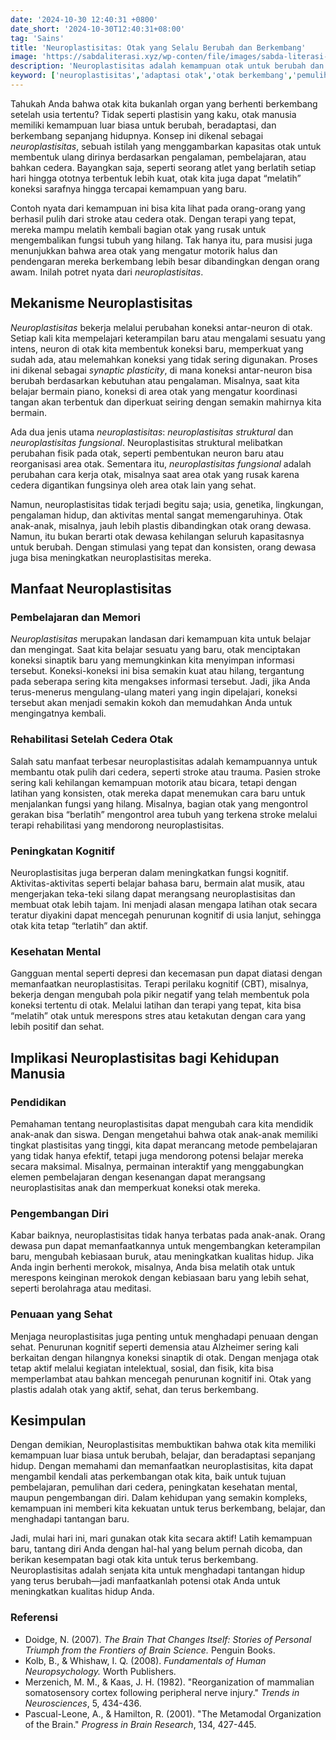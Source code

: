 ```yaml
---
date: '2024-10-30 12:40:31 +0800'
date_short: '2024-10-30T12:40:31+08:00'
tag: 'Sains'
title: 'Neuroplastisitas: Otak yang Selalu Berubah dan Berkembang'
image: 'https://sabdaliterasi.xyz/wp-conten/file/images/sabda-literasi-neuroplastisitas-otak-yang-selalu-berubah-dan-berkembang.jpg'
description: 'Neuroplastisitas adalah kemampuan otak untuk berubah dan beradaptasi. Pelajari cara kerjanya, manfaatnya, dan dampaknya dalam pembelajaran, rehabilitasi.'
keyword: ['neuroplastisitas','adaptasi otak','otak berkembang','pemulihan otak','manfaat neuroplastisitas','pembelajaran otak','rehabilitasi stroke']
---
```

<p>Tahukah Anda bahwa otak kita bukanlah organ yang berhenti berkembang setelah usia tertentu? Tidak seperti plastisin yang kaku, otak manusia memiliki kemampuan luar biasa untuk berubah, beradaptasi, dan berkembang sepanjang hidupnya. Konsep ini dikenal sebagai <em>neuroplastisitas</em>, sebuah istilah yang menggambarkan kapasitas otak untuk membentuk ulang dirinya berdasarkan pengalaman, pembelajaran, atau bahkan cedera. Bayangkan saja, seperti seorang atlet yang berlatih setiap hari hingga ototnya terbentuk lebih kuat, otak kita juga dapat “melatih” koneksi sarafnya hingga tercapai kemampuan yang baru.</p><p>Contoh nyata dari kemampuan ini bisa kita lihat pada orang-orang yang berhasil pulih dari stroke atau cedera otak. Dengan terapi yang tepat, mereka mampu melatih kembali bagian otak yang rusak untuk mengembalikan fungsi tubuh yang hilang. Tak hanya itu, para musisi juga menunjukkan bahwa area otak yang mengatur motorik halus dan pendengaran mereka berkembang lebih besar dibandingkan dengan orang awam. Inilah potret nyata dari <em>neuroplastisitas</em>.</p><h2><strong>Mekanisme Neuroplastisitas</strong></h2><p><em>Neuroplastisitas</em> bekerja melalui perubahan koneksi antar-neuron di otak. Setiap kali kita mempelajari keterampilan baru atau mengalami sesuatu yang intens, neuron di otak kita membentuk koneksi baru, memperkuat yang sudah ada, atau melemahkan koneksi yang tidak sering digunakan. Proses ini dikenal sebagai <em>synaptic plasticity</em>, di mana koneksi antar-neuron bisa berubah berdasarkan kebutuhan atau pengalaman. Misalnya, saat kita belajar bermain piano, koneksi di area otak yang mengatur koordinasi tangan akan terbentuk dan diperkuat seiring dengan semakin mahirnya kita bermain.</p><p>Ada dua jenis utama <em>neuroplastisitas</em>: <em>neuroplastisitas struktural</em> dan <em>neuroplastisitas fungsional</em>. Neuroplastisitas struktural melibatkan perubahan fisik pada otak, seperti pembentukan neuron baru atau reorganisasi area otak. Sementara itu, <em>neuroplastisitas fungsional</em> adalah perubahan cara kerja otak, misalnya saat area otak yang rusak karena cedera digantikan fungsinya oleh area otak lain yang sehat.</p><p>Namun, neuroplastisitas tidak terjadi begitu saja; usia, genetika, lingkungan, pengalaman hidup, dan aktivitas mental sangat memengaruhinya. Otak anak-anak, misalnya, jauh lebih plastis dibandingkan otak orang dewasa. Namun, itu bukan berarti otak dewasa kehilangan seluruh kapasitasnya untuk berubah. Dengan stimulasi yang tepat dan konsisten, orang dewasa juga bisa meningkatkan neuroplastisitas mereka.</p><h2><strong>Manfaat Neuroplastisitas</strong></h2><h3>Pembelajaran dan Memori</h3><p><em>Neuroplastisitas</em> merupakan landasan dari kemampuan kita untuk belajar dan mengingat. Saat kita belajar sesuatu yang baru, otak menciptakan koneksi sinaptik baru yang memungkinkan kita menyimpan informasi tersebut. Koneksi-koneksi ini bisa semakin kuat atau hilang, tergantung pada seberapa sering kita mengakses informasi tersebut. Jadi, jika Anda terus-menerus mengulang-ulang materi yang ingin dipelajari, koneksi tersebut akan menjadi semakin kokoh dan memudahkan Anda untuk mengingatnya kembali.</p><h3>Rehabilitasi Setelah Cedera Otak</h3><p>Salah satu manfaat terbesar neuroplastisitas adalah kemampuannya untuk membantu otak pulih dari cedera, seperti stroke atau trauma. Pasien stroke sering kali kehilangan kemampuan motorik atau bicara, tetapi dengan latihan yang konsisten, otak mereka dapat menemukan cara baru untuk menjalankan fungsi yang hilang. Misalnya, bagian otak yang mengontrol gerakan bisa “berlatih” mengontrol area tubuh yang terkena stroke melalui terapi rehabilitasi yang mendorong neuroplastisitas.</p><h3>Peningkatan Kognitif</h3><p>Neuroplastisitas juga berperan dalam meningkatkan fungsi kognitif. Aktivitas-aktivitas seperti belajar bahasa baru, bermain alat musik, atau mengerjakan teka-teki silang dapat merangsang neuroplastisitas dan membuat otak lebih tajam. Ini menjadi alasan mengapa latihan otak secara teratur diyakini dapat mencegah penurunan kognitif di usia lanjut, sehingga otak kita tetap “terlatih” dan aktif.</p><h3>Kesehatan Mental</h3><p>Gangguan mental seperti depresi dan kecemasan pun dapat diatasi dengan memanfaatkan neuroplastisitas. Terapi perilaku kognitif (CBT), misalnya, bekerja dengan mengubah pola pikir negatif yang telah membentuk pola koneksi tertentu di otak. Melalui latihan dan terapi yang tepat, kita bisa “melatih” otak untuk merespons stres atau ketakutan dengan cara yang lebih positif dan sehat.</p><h2><strong>Implikasi Neuroplastisitas bagi Kehidupan Manusia</strong></h2><h3>Pendidikan</h3><p>Pemahaman tentang neuroplastisitas dapat mengubah cara kita mendidik anak-anak dan siswa. Dengan mengetahui bahwa otak anak-anak memiliki tingkat plastisitas yang tinggi, kita dapat merancang metode pembelajaran yang tidak hanya efektif, tetapi juga mendorong potensi belajar mereka secara maksimal. Misalnya, permainan interaktif yang menggabungkan elemen pembelajaran dengan kesenangan dapat merangsang neuroplastisitas anak dan memperkuat koneksi otak mereka.</p><h3>Pengembangan Diri</h3><p>Kabar baiknya, neuroplastisitas tidak hanya terbatas pada anak-anak. Orang dewasa pun dapat memanfaatkannya untuk mengembangkan keterampilan baru, mengubah kebiasaan buruk, atau meningkatkan kualitas hidup. Jika Anda ingin berhenti merokok, misalnya, Anda bisa melatih otak untuk merespons keinginan merokok dengan kebiasaan baru yang lebih sehat, seperti berolahraga atau meditasi.</p><h3>Penuaan yang Sehat</h3><p>Menjaga neuroplastisitas juga penting untuk menghadapi penuaan dengan sehat. Penurunan kognitif seperti demensia atau Alzheimer sering kali berkaitan dengan hilangnya koneksi sinaptik di otak. Dengan menjaga otak tetap aktif melalui kegiatan intelektual, sosial, dan fisik, kita bisa memperlambat atau bahkan mencegah penurunan kognitif ini. Otak yang plastis adalah otak yang aktif, sehat, dan terus berkembang.</p><h2>Kesimpulan</h2><p>Dengan demikian, Neuroplastisitas membuktikan bahwa otak kita memiliki kemampuan luar biasa untuk berubah, belajar, dan beradaptasi sepanjang hidup. Dengan memahami dan memanfaatkan neuroplastisitas, kita dapat mengambil kendali atas perkembangan otak kita, baik untuk tujuan pembelajaran, pemulihan dari cedera, peningkatan kesehatan mental, maupun pengembangan diri. Dalam kehidupan yang semakin kompleks, kemampuan ini memberi kita kekuatan untuk terus berkembang, belajar, dan menghadapi tantangan baru.</p><p>Jadi, mulai hari ini, mari gunakan otak kita secara aktif! Latih kemampuan baru, tantang diri Anda dengan hal-hal yang belum pernah dicoba, dan berikan kesempatan bagi otak kita untuk terus berkembang. Neuroplastisitas adalah senjata kita untuk menghadapi tantangan hidup yang terus berubah—jadi manfaatkanlah potensi otak Anda untuk meningkatkan kualitas hidup Anda.</p><h3><strong>Referensi</strong></h3><ul><li>Doidge, N. (2007). <em>The Brain That Changes Itself: Stories of Personal Triumph from the Frontiers of Brain Science.</em> Penguin Books.</li><li>Kolb, B., &amp; Whishaw, I. Q. (2008). <em>Fundamentals of Human Neuropsychology.</em> Worth Publishers.</li><li>Merzenich, M. M., &amp; Kaas, J. H. (1982). "Reorganization of mammalian somatosensory cortex following peripheral nerve injury." <em>Trends in Neurosciences</em>, 5, 434-436.</li><li>Pascual-Leone, A., &amp; Hamilton, R. (2001). "The Metamodal Organization of the Brain." <em>Progress in Brain Research</em>, 134, 427-445.</li></ul>
